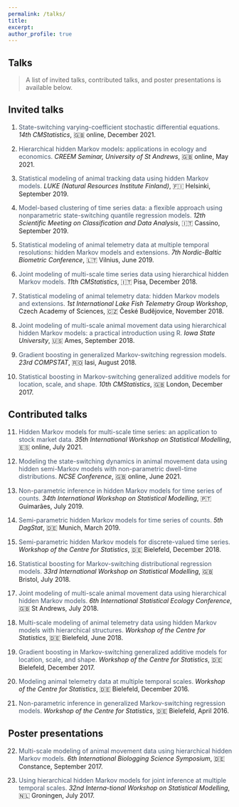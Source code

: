```yaml
---
permalink: /talks/
title:
excerpt:
author_profile: true
---
```

Talks
----

> A list of invited talks, contributed talks, and poster presentations is available below.

Invited talks
----

1. <span style="color: #44546a;"> State-switching varying-coefficient stochastic differential equations. </span>
*14th CMStatistics*, 🇬🇧 online, December 2021.

2. <span style="color: #44546a;"> Hierarchical hidden Markov models: applications in ecology and economics. </span>
*CREEM Seminar, University of St Andrews*, 🇬🇧 online, May 2021.

3. <span style="color: #44546a;"> Statistical modeling of animal tracking data using hidden Markov models. </span>
*LUKE (Natural Resources Institute Finland)*, 🇫🇮 Helsinki, September 2019.

4. <span style="color: #44546a;"> Model-based clustering of time series data: a flexible approach using nonparametric state-switching quantile regression models. </span>
*12th Scientific Meeting on Classification and Data Analysis*, 🇮🇹 Cassino, September 2019.

5. <span style="color: #44546a;"> Statistical modeling of animal telemetry data at multiple temporal resolutions: hidden Markov models and extensions. </span>
*7th Nordic-Baltic Biometric Conference*, 🇱🇹 Vilnius, June 2019.

6. <span style="color: #44546a;"> Joint modeling of multi-scale time series data using hierarchical hidden Markov models. </span>
*11th CMStatistics*, 🇮🇹 Pisa, December 2018.

7. <span style="color: #44546a;"> Statistical modeling of animal telemetry data: hidden Markov models and extensions. </span>
*1st International Lake Fish Telemetry Group Workshop*, Czech Academy of Sciences, 🇨🇿 České Budějovice, November 2018.

8. <span style="color: #44546a;"> Joint modeling of multi-scale animal movement data using hierarchical hidden Markov models: a practical introduction using R. </span>
*Iowa State University*, 🇺🇸 Ames, September 2018.

9. <span style="color: #44546a;"> Gradient boosting in generalized Markov-switching regression models. </span>
*23rd COMPSTAT*, 🇷🇴 Iasi, August 2018.

10. <span style="color: #44546a;"> Statistical boosting in Markov-switching generalized additive models for location, scale, and shape. </span>
*10th CMStatistics*, 🇬🇧 London, December 2017.

Contributed talks
----

11. <span style="color: #44546a;"> Hidden Markov models for multi-scale time series: an application to stock market data. </span>
*35th International Workshop on Statistical Modelling*, 🇪🇸 online, July 2021.

12. <span style="color: #44546a;"> Modeling the state-switching dynamics in animal movement data using hidden semi-Markov models with non-parametric dwell-time distributions. </span>
*NCSE Conference*, 🇬🇧 online, June 2021.

13. <span style="color: #44546a;"> Non-parametric inference in hidden Markov models for time series of counts. </span>
*34th International Workshop on Statistical Modelling*, 🇵🇹 Guimarães, July 2019.

14.	<span style="color: #44546a;"> Semi-parametric hidden Markov models for time series of counts. </span>
*5th DagStat*, 🇩🇪 Munich, March 2019.

15.	<span style="color: #44546a;"> Semi-parametric hidden Markov models for discrete-valued time series. </span>
*Workshop of the Centre for Statistics*, 🇩🇪 Bielefeld, December 2018.

16.	<span style="color: #44546a;"> Statistical boosting for Markov-switching distributional regression models. </span>
*33rd International Workshop on Statistical Modelling*, 🇬🇧 Bristol, July 2018.

17.	<span style="color: #44546a;"> Joint modeling of multi-scale animal movement data using hierarchical hidden Markov models. </span>
*6th International Statistical Ecology Conference*, 🇬🇧 St Andrews, July 2018.

18.	<span style="color: #44546a;"> Multi-scale modeling of animal telemetry data using hidden Markov models with hierarchical structures. </span>
*Workshop of the Centre for Statistics*, 🇩🇪 Bielefeld, June 2018.

19.	<span style="color: #44546a;"> Gradient boosting in Markov-switching generalized additive models for location, scale, and shape. </span>
*Workshop of the Centre for Statistics*, 🇩🇪 Bielefeld, December 2017.

20.	<span style="color: #44546a;"> Modeling animal telemetry data at multiple temporal scales. </span>
*Workshop of the Centre for Statistics*, 🇩🇪 Bielefeld, December 2016.

21.	<span style="color: #44546a;"> Non-parametric inference in generalized Markov-switching regression models. </span>
*Workshop of the Centre for Statistics*, 🇩🇪 Bielefeld, April 2016.

Poster presentations
----

22.	<span style="color: #44546a;"> Multi-scale modeling of animal movement data using hierarchical hidden Markov models. </span>
*6th International Biologging Science Symposium*, 🇩🇪 Constance, September 2017.

23.	<span style="color: #44546a;"> Using hierarchical hidden Markov models for joint inference at multiple temporal scales. </span>
*32nd Interna-tional Workshop on Statistical Modelling*, 🇳🇱 Groningen, July 2017.
